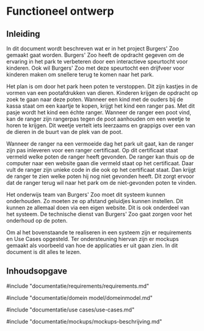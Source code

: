 # Functioneel ontwerp
## Inleiding
In dit document wordt beschreven wat er in het project Burgers' Zoo gemaakt gaat worden. Burgers' Zoo heeft de opdracht gegeven om de ervaring in het park te verbeteren door een interactieve speurtocht voor kinderen. Ook wil Burgers' Zoo met deze speurtocht een drijfveer voor kinderen maken om snellere terug te komen naar het park.

Het plan is om door het park heen poten te verstoppen. Dit zijn kastjes in de vormen van een pootafdrukken van dieren. Kinderen krijgen de opdracht op zoek te gaan naar deze poten. Wanneer een kind met de ouders bij de kassa staat om een kaartje te kopen, krijgt het kind een ranger pas. Met dit pasje wordt het kind een échte ranger. Wanneer de ranger een poot vind, kan de ranger zijn rangerpas tegen de poot aanhouden om een weetje te horen te krijgen. Dit weetje vertelt iets leerzaams en grappigs over een van de dieren in de buurt van de plek van de poot.

Wanneer de ranger na een vermoeide dag het park uit gaat, kan de ranger zijn pas inleveren voor een ranger certificaat. Op dit certificaat staat vermeld welke poten de ranger heeft gevonden. De ranger kan thuis op de computer naar een website gaan die vermeld staat op het certificaat. Daar vult de ranger zijn unieke code in die ook op het certificaat staat. Dan krijgt de ranger te zien welke poten hij nog niet gevonden heeft. Dit zorgt ervoor dat de ranger terug wil naar het park om de niet-gevonden poten te vinden.

Het onderwijs team van Burgers' Zoo moet dit systeem kunnen onderhouden. Zo moeten ze op afstand geluidjes kunnen instellen. Dit kunnen ze allemaal doen via een eigen website. Dit is ook onderdeel van het systeem. De technische dienst van Burgers' Zoo gaat zorgen voor het onderhoud op de poten.

Om al het bovenstaande te realiseren in een systeem zijn er requirements en Use Cases opgesteld. Ter ondersteuning hiervan zijn er mockups gemaakt als voorbeeld van hoe de applicaties er uit gaan zien. In dit document is dit alles te lezen.
## Inhoudsopgave
<!-- toc -->
#include "documentatie/requirements/requirements.md"

#include "documentatie/domein model/domeinmodel.md"

#include "documentatie/use cases/use-cases.md"

#include "documentatie/mockups/mockups-beschrijving.md"

